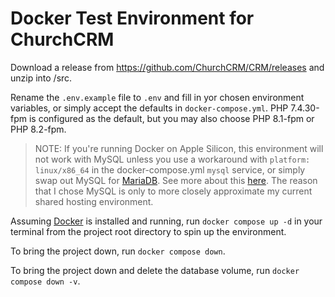 # Docker Test Environment for ChurchCRM

Download a release from https://github.com/ChurchCRM/CRM/releases and unzip into /src.

Rename the `.env.example` file to `.env` and fill in yor chosen environment variables, or simply accept the defaults in `docker-compose.yml`. PHP 7.4.30-fpm is configured as the default, but you may also choose PHP 8.1-fpm or PHP 8.2-fpm.

> NOTE: If you're running Docker on Apple Silicon, this environment will not work with MySQL unless you use a workaround with `platform: linux/x86_64` in the docker-compose.yml `mysql` service, or simply swap out MySQL for [MariaDB](https://hub.docker.com/_/mariadb). See more about this [here](https://stackoverflow.com/questions/65456814/docker-apple-silicon-m1-preview-mysql-no-matching-manifest-for-linux-arm64-v8#65592942). The reason that I chose MySQL is only to more closely approximate my current shared hosting environment.

Assuming [Docker](https://www.docker.com/) is installed and running, run `docker compose up -d` in your terminal from the project root directory to spin up the environment.

To bring the project down, run `docker compose down`.

To bring the project down and delete the database volume, run `docker compose down -v`.
